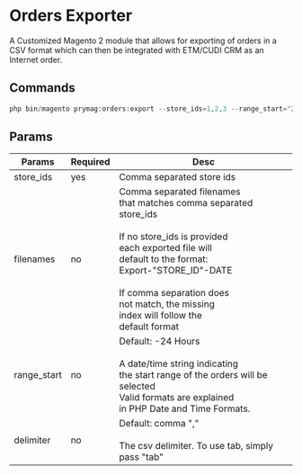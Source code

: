 # Orders Exporter
A Customized Magento 2 module
that allows for exporting of orders in a CSV format
which can then be integrated with ETM/CUDI CRM as an Internet order.

## Commands
```php
php bin/magento prymag:orders:export --store_ids=1,2,3 --range_start="24 hours" --filenames="hal,sel,emp"
```

## Params
| Params | Required | Desc |
|-|-|-|
| store_ids | yes | Comma separated store ids |
| filenames | no | Comma separated filenames <br>that matches comma separated <br>store_ids<br><br>If no store_ids is provided <br>each exported file will <br>default to the format:<br>Export-"STORE_ID"-DATE<br><br>If comma separation does <br>not match, the missing <br>index will follow the <br>default format |
| range_start | no | Default: -24 Hours<br><br>A date/time string indicating <br>the start range of the orders will be selected<br>Valid formats are explained <br>in PHP Date and Time Formats. |
| delimiter | no | Default: comma "," <br><br> The csv delimiter. To use tab, simply pass "tab" 